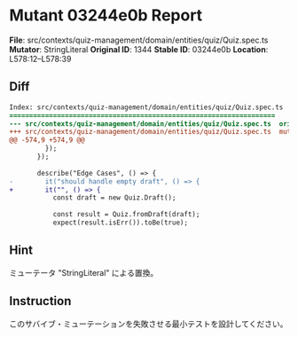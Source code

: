 # Mutant 03244e0b Report

**File**: src/contexts/quiz-management/domain/entities/quiz/Quiz.spec.ts
**Mutator**: StringLiteral
**Original ID**: 1344
**Stable ID**: 03244e0b
**Location**: L578:12–L578:39

## Diff

```diff
Index: src/contexts/quiz-management/domain/entities/quiz/Quiz.spec.ts
===================================================================
--- src/contexts/quiz-management/domain/entities/quiz/Quiz.spec.ts	original
+++ src/contexts/quiz-management/domain/entities/quiz/Quiz.spec.ts	mutated #1344
@@ -574,9 +574,9 @@
         });
       });
 
       describe("Edge Cases", () => {
-        it("should handle empty draft", () => {
+        it("", () => {
           const draft = new Quiz.Draft();
 
           const result = Quiz.fromDraft(draft);
           expect(result.isErr()).toBe(true);
```

## Hint

ミューテータ "StringLiteral" による置換。

## Instruction

このサバイブ・ミューテーションを失敗させる最小テストを設計してください。
